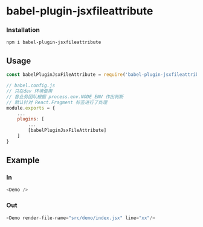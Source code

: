 # babel-plugin-jsxfileattribute

### Installation

`npm i babel-plugin-jsxfileattribute`

## Usage

```javascript
const babelPluginJsxFileAttribute = require('babel-plugin-jsxfileattribute');

// babel.config.js
// 只在dev 环境使用
// 各业务团队根据 process.env.NODE_ENV 作出判断
// 默认针对 React.Fragment 标签进行了处理
module.exports = {
    ...
    plugins: [
        ...
        [babelPluginJsxFileAttribute]
    ]
}
```

## Example

### In

```javascript
<Demo />
```

### Out
```javascript
<Demo render-file-name="src/demo/index.jsx" line="xx"/>
```